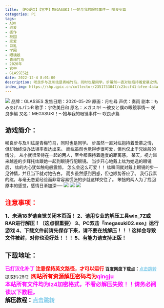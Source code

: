 ```yaml
---
title: 【PC硬盘】【官中】MEGASUKI！〜她与我的眼镜事件〜 咲良步篇
categories: PC
tags:
- ADV
- 纯爱
- 拔作
- 校园
- 恋爱
- 巨乳
- 学园
- 眼镜娘
- 青梅竹马
- 2020年
- 官中
- GLASSES社
date: 2022-12-4 8:01:00
description: 咲良步与及川纮是青梅竹马，同时也是同学。步虽然一直对纮抱持着爱慕之情，但却始终没办法坦率表达出来。而纮虽然也觉得步很可爱，但也仅止于兄妹般的情分。从小就很常待在一起的两人，至今都保持着适度的距离感。某天，视力越来越差的步拜托纮跟她一起到眼镜行配眼镜。当步开心地戴上纮为她选的眼镜后，
index_img: https://shp.qpic.cn/collector/2351733047/c23ccf41-bfee-4a4a-999d-52e463cd0094/0
---
```

![](https://shp.qpic.cn/collector/2351733047/c23ccf41-bfee-4a4a-999d-52e463cd0094/0)
品牌：GLASSES
发售日期：2020-05-29
原画：月杜尋
声优：奏雨
剧本：もみあげルパンR
歌手：宇佐美日和
原名：メガスキ! ～彼女と僕の眼鏡事情～ 咲良歩編
又名：MEGASUKI！〜她与我的眼镜事件〜 咲良步篇

## 游戏简介：
咲良步与及川纮是青梅竹马，同时也是同学。
步虽然一直对纮抱持着爱慕之情，但却始终没办法坦率表达出来。
而纮虽然也觉得步很可爱，但也仅止于兄妹般的情分。
从小就很常待在一起的两人，至今都保持着适度的距离感。
某天，视力越来越差的步拜托纮跟她一起到眼镜行配眼镜。
当步开心地戴上纮为她选的眼镜后，
纮的内心犹如触电般震惊。
怎么会这么可爱！！
纮瞬间就对戴上眼镜的步一见钟情，并且当下就对她告白。
而步虽然感到困惑，但也顺势答应了。
我行我素的纮，与毫无恋爱经验而非常容易慌张的步就这样交往了。
笨拙的两人为了找回原本的感觉，感情日渐加深──
![](https://shp.qpic.cn/collector/2351733047/ab687965-232b-47d2-9439-f23f0c0633af/0)
![](https://shp.qpic.cn/collector/2351733047/6e29700e-ec1c-447c-9ea8-71e6a0c4b25f/0)
![](https://shp.qpic.cn/collector/2351733047/29e5b894-15ee-4e22-b0b5-15ffadc1ad3d/0)



## <font color=#FF0000 >注意事项：</font>
<font size=3><b>1、未满18岁请自觉关闭本页面！
2、请用专业的解压工具win_7Z或RAR进行解压！（这点很重要）
3、PC双击『megasuki02.exe』运行游戏
4、下载文件前请先保存下来，请不要在线解压！！！这样会导致文件被封，对你也没好处！！！
5、有能力请支持正版！</b></font>

## 下载地址：
<font color=#FF00FF size=3>**已打汉化补丁**</font>
<font color=#FF0000 size=3>**注意保持英文路径，才可以运行**</font>
<b>百度网盘下载点：</b><a href="https://pan.baidu.com/s/1yA65QklnoQFrRXOyXw2oUQ?pwd=28f2" style="color: #87CEEB;"><b>点击跳转</b></a> 提取码:28f2
<a style="padding: 0" href="https://post.qingju.org/AD/"><img style="max-width:100%" src="https://img.acgus.top/i/2024/07/478f689b8021d8d499ab43d21acf137a.gif" alt=""></a>
<b><font color=#FF0000 size=4>网站所有资源解压密码均为</b></font><b><font color=#FF00FF size=4>qingju</font><font color=#FF0000 ></font></b><br><b><font color=#FF00FF size=4>本站所有文件均为lz4加密格式，不看必解压失败！！请务必阅读以下教程。</b></font><br><b><font color=#000 size=4>解压教程：</b><a href="https://post.qingju.org/tutorial/000/" style="color: #87CEEB;"><b>点击跳转</b></a>